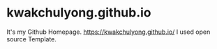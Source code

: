 # kwakchulyong.github.io
It's my Github Homepage. https://kwakchulyong.github.io/
I used open source Template.
